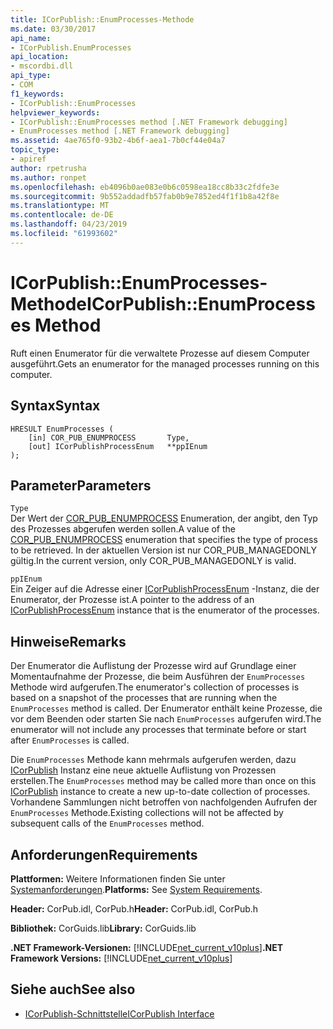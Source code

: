 ```yaml
---
title: ICorPublish::EnumProcesses-Methode
ms.date: 03/30/2017
api_name:
- ICorPublish.EnumProcesses
api_location:
- mscordbi.dll
api_type:
- COM
f1_keywords:
- ICorPublish::EnumProcesses
helpviewer_keywords:
- ICorPublish::EnumProcesses method [.NET Framework debugging]
- EnumProcesses method [.NET Framework debugging]
ms.assetid: 4ae765f0-93b2-4b6f-aea1-7b0cf44e04a7
topic_type:
- apiref
author: rpetrusha
ms.author: ronpet
ms.openlocfilehash: eb4096b0ae083e0b6c0598ea18cc8b33c2fdfe3e
ms.sourcegitcommit: 9b552addadfb57fab0b9e7852ed4f1f1b8a42f8e
ms.translationtype: MT
ms.contentlocale: de-DE
ms.lasthandoff: 04/23/2019
ms.locfileid: "61993602"
---
```

# <a name="icorpublishenumprocesses-method"></a><span data-ttu-id="55b7a-102">ICorPublish::EnumProcesses-Methode</span><span class="sxs-lookup"><span data-stu-id="55b7a-102">ICorPublish::EnumProcesses Method</span></span>
<span data-ttu-id="55b7a-103">Ruft einen Enumerator für die verwaltete Prozesse auf diesem Computer ausgeführt.</span><span class="sxs-lookup"><span data-stu-id="55b7a-103">Gets an enumerator for the managed processes running on this computer.</span></span>  
  
## <a name="syntax"></a><span data-ttu-id="55b7a-104">Syntax</span><span class="sxs-lookup"><span data-stu-id="55b7a-104">Syntax</span></span>  
  
```  
HRESULT EnumProcesses (  
    [in] COR_PUB_ENUMPROCESS       Type,  
    [out] ICorPublishProcessEnum   **ppIEnum  
);  
```  
  
## <a name="parameters"></a><span data-ttu-id="55b7a-105">Parameter</span><span class="sxs-lookup"><span data-stu-id="55b7a-105">Parameters</span></span>  
 `Type`  
 <span data-ttu-id="55b7a-106">Der Wert der [COR_PUB_ENUMPROCESS](../../../../docs/framework/unmanaged-api/debugging/cor-pub-enumprocess-enumeration.md) Enumeration, der angibt, den Typ des Prozesses abgerufen werden sollen.</span><span class="sxs-lookup"><span data-stu-id="55b7a-106">A value of the [COR_PUB_ENUMPROCESS](../../../../docs/framework/unmanaged-api/debugging/cor-pub-enumprocess-enumeration.md) enumeration that specifies the type of process to be retrieved.</span></span> <span data-ttu-id="55b7a-107">In der aktuellen Version ist nur COR_PUB_MANAGEDONLY gültig.</span><span class="sxs-lookup"><span data-stu-id="55b7a-107">In the current version, only COR_PUB_MANAGEDONLY is valid.</span></span>  
  
 `ppIEnum`  
 <span data-ttu-id="55b7a-108">Ein Zeiger auf die Adresse einer [ICorPublishProcessEnum](../../../../docs/framework/unmanaged-api/debugging/icorpublishprocessenum-interface.md) -Instanz, die der Enumerator, der Prozesse ist.</span><span class="sxs-lookup"><span data-stu-id="55b7a-108">A pointer to the address of an [ICorPublishProcessEnum](../../../../docs/framework/unmanaged-api/debugging/icorpublishprocessenum-interface.md) instance that is the enumerator of the processes.</span></span>  
  
## <a name="remarks"></a><span data-ttu-id="55b7a-109">Hinweise</span><span class="sxs-lookup"><span data-stu-id="55b7a-109">Remarks</span></span>  
 <span data-ttu-id="55b7a-110">Der Enumerator die Auflistung der Prozesse wird auf Grundlage einer Momentaufnahme der Prozesse, die beim Ausführen der `EnumProcesses` Methode wird aufgerufen.</span><span class="sxs-lookup"><span data-stu-id="55b7a-110">The enumerator's collection of processes is based on a snapshot of the processes that are running when the `EnumProcesses` method is called.</span></span> <span data-ttu-id="55b7a-111">Der Enumerator enthält keine Prozesse, die vor dem Beenden oder starten Sie nach `EnumProcesses` aufgerufen wird.</span><span class="sxs-lookup"><span data-stu-id="55b7a-111">The enumerator will not include any processes that terminate before or start after `EnumProcesses` is called.</span></span>  
  
 <span data-ttu-id="55b7a-112">Die `EnumProcesses` Methode kann mehrmals aufgerufen werden, dazu [ICorPublish](../../../../docs/framework/unmanaged-api/debugging/icorpublish-interface.md) Instanz eine neue aktuelle Auflistung von Prozessen erstellen.</span><span class="sxs-lookup"><span data-stu-id="55b7a-112">The `EnumProcesses` method may be called more than once on this [ICorPublish](../../../../docs/framework/unmanaged-api/debugging/icorpublish-interface.md) instance to create a new up-to-date collection of processes.</span></span> <span data-ttu-id="55b7a-113">Vorhandene Sammlungen nicht betroffen von nachfolgenden Aufrufen der `EnumProcesses` Methode.</span><span class="sxs-lookup"><span data-stu-id="55b7a-113">Existing collections will not be affected by subsequent calls of the `EnumProcesses` method.</span></span>  
  
## <a name="requirements"></a><span data-ttu-id="55b7a-114">Anforderungen</span><span class="sxs-lookup"><span data-stu-id="55b7a-114">Requirements</span></span>  
 <span data-ttu-id="55b7a-115">**Plattformen:** Weitere Informationen finden Sie unter [Systemanforderungen](../../../../docs/framework/get-started/system-requirements.md).</span><span class="sxs-lookup"><span data-stu-id="55b7a-115">**Platforms:** See [System Requirements](../../../../docs/framework/get-started/system-requirements.md).</span></span>  
  
 <span data-ttu-id="55b7a-116">**Header:** CorPub.idl, CorPub.h</span><span class="sxs-lookup"><span data-stu-id="55b7a-116">**Header:** CorPub.idl, CorPub.h</span></span>  
  
 <span data-ttu-id="55b7a-117">**Bibliothek:** CorGuids.lib</span><span class="sxs-lookup"><span data-stu-id="55b7a-117">**Library:** CorGuids.lib</span></span>  
  
 <span data-ttu-id="55b7a-118">**.NET Framework-Versionen:** [!INCLUDE[net_current_v10plus](../../../../includes/net-current-v10plus-md.md)]</span><span class="sxs-lookup"><span data-stu-id="55b7a-118">**.NET Framework Versions:** [!INCLUDE[net_current_v10plus](../../../../includes/net-current-v10plus-md.md)]</span></span>  
  
## <a name="see-also"></a><span data-ttu-id="55b7a-119">Siehe auch</span><span class="sxs-lookup"><span data-stu-id="55b7a-119">See also</span></span>

- [<span data-ttu-id="55b7a-120">ICorPublish-Schnittstelle</span><span class="sxs-lookup"><span data-stu-id="55b7a-120">ICorPublish Interface</span></span>](../../../../docs/framework/unmanaged-api/debugging/icorpublish-interface.md)
